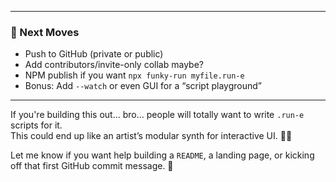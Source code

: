 
---

### 🚀 Next Moves
- Push to GitHub (private or public)
- Add contributors/invite-only collab maybe?
- NPM publish if you want `npx funky-run myfile.run-e`
- Bonus: Add `--watch` or even GUI for a “script playground”

---

If you're building this out… bro… people will totally want to write `.run-e` scripts for it.  
This could end up like an artist’s modular synth for interactive UI. 🤘🔥

Let me know if you want help building a `README`, a landing page, or kicking off that first GitHub commit message. 🪩
